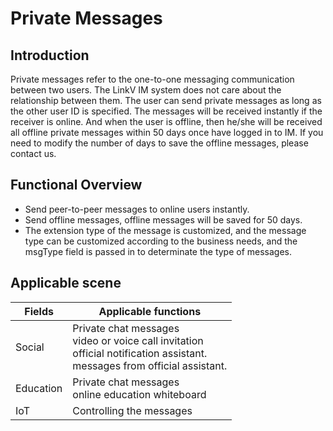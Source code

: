 # Private Messages

## Introduction

Private messages refer to the one-to-one messaging communication between two users. The LinkV IM system does not care about the relationship between them. The user can send private messages as long as the other user ID is specified. The messages will be received instantly if the receiver is online. And when the user is offline, then he/she will be received all offline private messages within 50 days once have logged in to IM. If you need to modify the number of days to save the offline messages, please contact us.

## Functional Overview

* Send peer-to-peer messages to online users instantly.
* Send offline messages, offline messages will be saved for 50 days.
* The extension type of the message is customized, and the message type can be customized according to the business needs, and the msgType field is passed in to determinate the type of messages.

## Applicable scene

| Fields | Applicable functions                                                     |
| -------- | ------------------------------------------------------------ |
| Social     | Private chat messages<br>video or voice call invitation<br>official notification assistant.<br>messages from official assistant. |
| Education     | Private chat messages<br>online education whiteboard                                     |
| IoT      | Controlling the messages                                                     |
